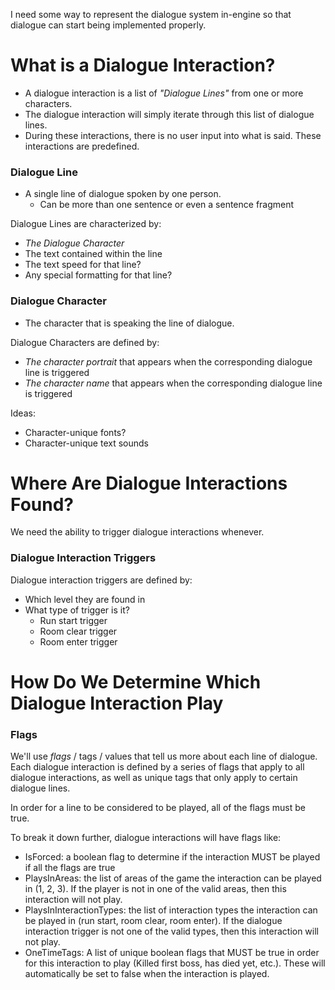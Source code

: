 I need some way to represent the dialogue system in-engine so that dialogue can start being implemented properly.
# What is a Dialogue Interaction?

- A dialogue interaction is a list of *"Dialogue Lines"* from one or more characters.
- The dialogue interaction will simply iterate through this list of dialogue lines.
- During these interactions, there is no user input into what is said. These interactions are predefined.

### Dialogue Line

- A single line of dialogue spoken by one person.
	- Can be more than one sentence or even a sentence fragment

Dialogue Lines are characterized by:
- *The Dialogue Character*
- The text contained within the line
- The text speed for that line?
- Any special formatting for that line?

### Dialogue Character
- The character that is speaking the line of dialogue.

Dialogue Characters are defined by:
- *The character portrait* that appears when the corresponding dialogue line is triggered
- *The character name* that appears when the corresponding dialogue line is triggered

Ideas:
- Character-unique fonts?
- Character-unique text sounds

# Where Are Dialogue Interactions Found?

We need the ability to trigger dialogue interactions whenever.

### Dialogue Interaction Triggers

Dialogue interaction triggers are defined by:
- Which level they are found in
- What type of trigger is it?
	- Run start trigger
	- Room clear trigger
	- Room enter trigger

# How Do We Determine Which Dialogue Interaction Play

### Flags

We'll use *flags* / tags / values that tell us more about each line of dialogue. Each dialogue interaction is defined by a series of flags that apply to all dialogue interactions, as well as unique tags that only apply to certain dialogue lines.

In order for a line to be considered to be played, all of the flags must be true.

To break it down further, dialogue interactions will have flags like:
- IsForced: a boolean flag to determine if the interaction MUST be played if all the flags are true
- PlaysInAreas: the list of areas of the game the interaction can be played in (1, 2, 3). If the player is not in one of the valid areas, then this interaction will not play.
- PlaysInInteractionTypes: the list of interaction types the interaction can be played in (run start, room clear, room enter). If the dialogue interaction trigger is not one of the valid types, then this interaction will not play.
- OneTimeTags: A list of unique boolean flags that MUST be true in order for this interaction to play (Killed first boss, has died yet, etc.). These will automatically be set to false when the interaction is played.
